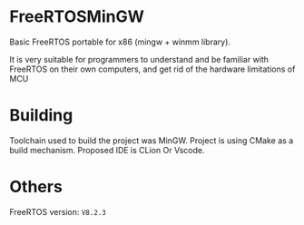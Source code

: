 # FreeRTOSMinGW

Basic FreeRTOS portable for x86 (mingw + winmm library).

It is very suitable for programmers to understand and be familiar with FreeRTOS on their own computers, and get rid of the hardware limitations of MCU

# Building

Toolchain used to build the project was MinGW.
Project is using CMake as a build mechanism.
Proposed IDE is CLion Or Vscode.


# Others

FreeRTOS version: `V8.2.3`
